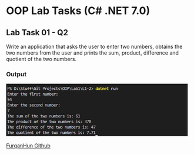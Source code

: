 # OOP Lab Tasks (C# .NET 7.0)

## Lab Task 01 - Q2

 Write an application that asks the user to enter two numbers, obtains the two numbers from the user and prints the sum, product, difference and quotient of the two numbers.

### Output

![L1-2](../../Assets/L1-2.png)

[FurqanHun Github](https://github.com/FurqanHun)